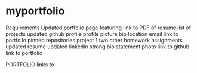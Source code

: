 # myportfolio

Requirements
    Updated portfolio page featuring
        <!-- project 1 -->
        <!-- two other homework assignments -->
        <!-- links to github profile -->
        <!-- email address and phone -->
        link to PDF of resume
        list of projects
            <!-- project title -->
            <!-- link to deployed project -->
            <!-- link to github repository -->
            <!-- screenshot of page -->
    updated github profile 
        profile picture
        bio
        location
        email
        link to portfolio
        pinned repositories 
            project 1
            two other homework assignments
    updated resume
    updated linkedin
        strong bio statement
        photo
        link to github
        link to portfolio

PORTFOLIO
    links to 